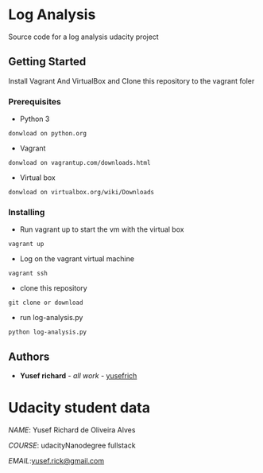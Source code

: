 
# Log Analysis

Source code for a log analysis udacity project

## Getting Started

Install Vagrant And VirtualBox and
Clone this repository to the vagrant foler
### Prerequisites

* Python 3

```
donwload on python.org
```

* Vagrant

```
donwload on vagrantup.com/downloads.html
```
* Virtual box

```
donwload on virtualbox.org/wiki/Downloads
```
### Installing

* Run vagrant up to start the vm with the virtual box

```
vagrant up
```

* Log on the vagrant virtual machine

```
vagrant ssh
```
* clone this repository  

```
git clone or download
```
* run log-analysis.py

```
python log-analysis.py
```


## Authors

* **Yusef richard** - *all work* - [yusefrich](https://github.com/PurpleBooth)


# Udacity student data

 *NAME*: Yusef Richard de Oliveira Alves <p>
 *COURSE*: udacityNanodegree fullstack <p>
 *EMAIL*:yusef.rick@gmail.com <p>
